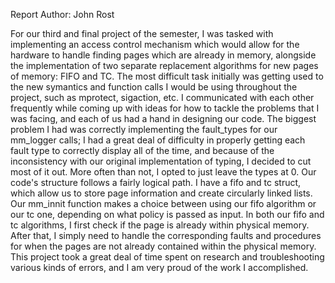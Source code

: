 Report Author: John Rost

   For our third and final project of the semester, I was tasked with implementing an access control mechanism which would allow for the hardware to handle finding
pages which are already in memory, alongside the implementation of two separate replacement algorithms for new pages of memory: FIFO and TC. The most difficult task initially was getting used to the new symantics and function calls I would be using throughout the project, such as mprotect, sigaction, etc. I communicated with each other frequently while coming up with ideas for how to tackle the problems that I was facing, and each of us had a hand in designing our code. The biggest problem I had was correctly implementing the fault_types for our mm_logger calls; I had a great deal of difficulty in properly getting each fault type to correctly display all of the time, and because of the inconsistency with our original implementation of typing, I decided to cut most of it out. More often than not, I opted to just leave the types at 0. Our code's structure follows a fairly logical path. I have a fifo and tc struct, which allow us to store page information and create circularly linked lists. Our mm_innit function makes a choice between using our fifo algorithm or our tc one, depending on what policy is passed as input. In both our fifo and tc algorithms, I first check if the page is already within physical memory. After that, I simply need to handle the corresponding faults and procedures for when the pages are not already contained within the physical memory. This project took a great deal of time spent on research and troubleshooting various kinds of errors, and I am very proud of the work I accomplished.
